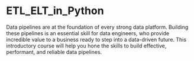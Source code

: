 # ETL_ELT_in_Python
Data pipelines are at the foundation of every strong data platform. Building these pipelines is an essential skill for data engineers, who provide incredible value to a business ready to step into a data-driven future. This introductory course will help you hone the skills to build effective, performant, and reliable data pipelines.
